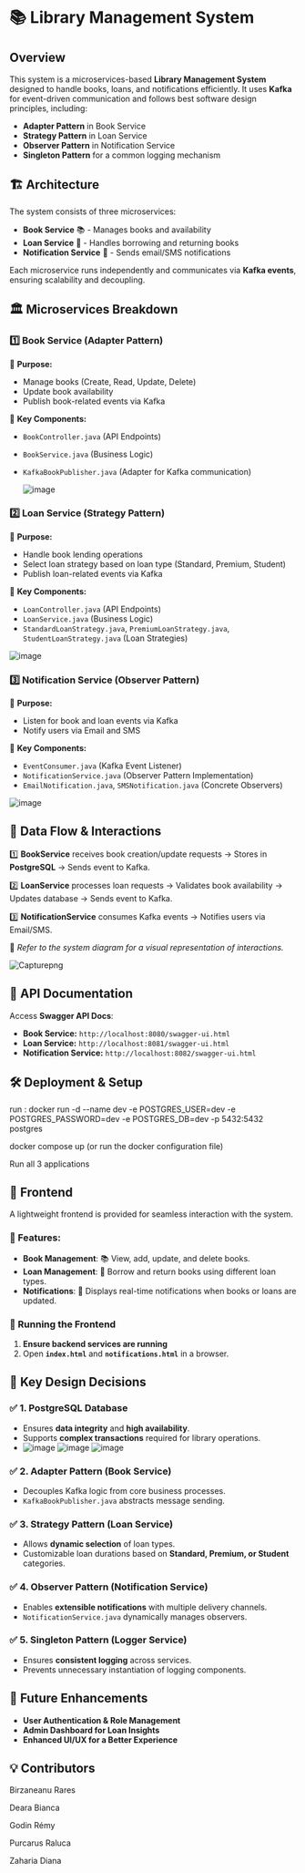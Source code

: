 # 📚 Library Management System

## Overview
This system is a microservices-based **Library Management System** designed to handle books, loans, and notifications efficiently. It uses **Kafka** for event-driven communication and follows best software design principles, including:
- **Adapter Pattern** in Book Service
- **Strategy Pattern** in Loan Service 
- **Observer Pattern** in Notification Service
- **Singleton Pattern** for a common logging mechanism

## 🏗️ Architecture
The system consists of three microservices:

- **Book Service** 📚 - Manages books and availability
- **Loan Service** 🏦 - Handles borrowing and returning books
- **Notification Service** 🔔 - Sends email/SMS notifications

Each microservice runs independently and communicates via **Kafka events**, ensuring scalability and decoupling.

## 🏛️ Microservices Breakdown

### 1️⃣ Book Service (Adapter Pattern)
📌 **Purpose:**  
- Manage books (Create, Read, Update, Delete)
- Update book availability
- Publish book-related events via Kafka

🔹 **Key Components:**
- `BookController.java` (API Endpoints)
- `BookService.java` (Business Logic)
- `KafkaBookPublisher.java` (Adapter for Kafka communication)

  
  ![image](https://github.com/user-attachments/assets/3b8b1ad1-712f-44d1-ad88-19d009c1c26a)


### 2️⃣ Loan Service (Strategy Pattern)
📌 **Purpose:**  
- Handle book lending operations
- Select loan strategy based on loan type (Standard, Premium, Student)
- Publish loan-related events via Kafka

🔹 **Key Components:**
- `LoanController.java` (API Endpoints)
- `LoanService.java` (Business Logic)
- `StandardLoanStrategy.java`, `PremiumLoanStrategy.java`, `StudentLoanStrategy.java` (Loan Strategies)

  
![image](https://github.com/user-attachments/assets/dc6d0a44-400e-46ce-a0ea-669ac752d99c)

### 3️⃣ Notification Service (Observer Pattern)
📌 **Purpose:**  
- Listen for book and loan events via Kafka
- Notify users via Email and SMS

🔹 **Key Components:**
- `EventConsumer.java` (Kafka Event Listener)
- `NotificationService.java` (Observer Pattern Implementation)
- `EmailNotification.java`, `SMSNotification.java` (Concrete Observers)

  
![image](https://github.com/user-attachments/assets/86de6b93-5f7b-40de-90de-72859535561a)



## 🔄 Data Flow & Interactions
1️⃣ **BookService** receives book creation/update requests → Stores in **PostgreSQL** → Sends event to Kafka.  

2️⃣ **LoanService** processes loan requests → Validates book availability → Updates database → Sends event to Kafka.  

3️⃣ **NotificationService** consumes Kafka events → Notifies users via Email/SMS.  

📌 *Refer to the system diagram for a visual representation of interactions.*  

![Capturepng](https://github.com/user-attachments/assets/b07a43e1-6c29-41cf-9367-003a846f7581)


## 📖 API Documentation
Access **Swagger API Docs**:
- **Book Service:** `http://localhost:8080/swagger-ui.html`
- **Loan Service:** `http://localhost:8081/swagger-ui.html`
- **Notification Service:** `http://localhost:8082/swagger-ui.html`

## 🛠️ Deployment & Setup
run : docker run -d --name dev -e POSTGRES_USER=dev -e POSTGRES_PASSWORD=dev -e POSTGRES_DB=dev -p 5432:5432 postgres

docker compose up (or run the docker configuration file)

Run all 3 applications 
## 🎨 Frontend

A lightweight frontend is provided for seamless interaction with the system.

### 📌 Features:
- **Book Management**: 📚 View, add, update, and delete books.
- **Loan Management**: 🔄 Borrow and return books using different loan types.
- **Notifications**: 🔔 Displays real-time notifications when books or loans are updated.
### 🚀 Running the Frontend
1. **Ensure backend services are running** 
2. Open **`index.html`** and **`notifications.html`** in a browser.

## 🎯 Key Design Decisions

### ✅ **1. PostgreSQL Database**
- Ensures **data integrity** and **high availability**.
- Supports **complex transactions** required for library operations.
- ![image](https://github.com/user-attachments/assets/057d9196-f453-4257-9001-31c55fd5b4af)
![image](https://github.com/user-attachments/assets/a4895272-bb0a-45d0-a672-5dca659c6792)
![image](https://github.com/user-attachments/assets/ab7b70db-599d-43c6-b6c6-1feaf0555cb4)

### ✅ **2. Adapter Pattern (Book Service)**
- Decouples Kafka logic from core business processes.
- `KafkaBookPublisher.java` abstracts message sending.

### ✅ **3. Strategy Pattern (Loan Service)**
- Allows **dynamic selection** of loan types.
- Customizable loan durations based on **Standard, Premium, or Student** categories.

### ✅ **4. Observer Pattern (Notification Service)**
- Enables **extensible notifications** with multiple delivery channels.
- `NotificationService.java` dynamically manages observers.

### ✅ **5. Singleton Pattern (Logger Service)**
- Ensures **consistent logging** across services.
- Prevents unnecessary instantiation of logging components.

## 🚀 Future Enhancements
- **User Authentication & Role Management**
- **Admin Dashboard for Loan Insights**
- **Enhanced UI/UX for a Better Experience**

## 💡 Contributors
Birzaneanu Rares

Deara Bianca

Godin Rémy

Purcarus Raluca

Zaharia Diana

